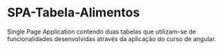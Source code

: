 # SPA-Tabela-Alimentos
Single Page Application contendo duas tabelas que utilizam-se de funcionalidades desenvolvidas através da aplicação do curso de angular.
